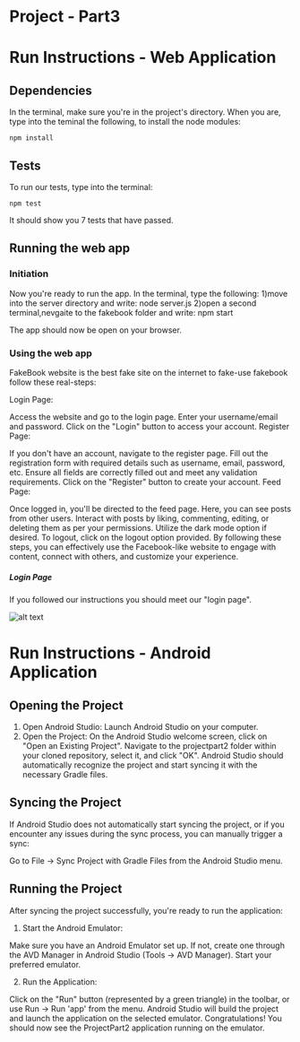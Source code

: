 # Project - Part3
# Run Instructions - Web Application
## Dependencies
In the terminal, make sure you're in the project's directory. When you are, type into the teminal the following, to install the node modules:
```
npm install
```

## Tests
To run our tests, type into the terminal:
```
npm test
```

It should show you 7 tests that have passed.
## Running the web app
### Initiation
Now you're ready to run the app. In the terminal, type the following:
1)move into the server directory and write:  node server.js
2)open a second terminal,nevgaite to the fakebook folder and write: npm start


The app should now be open on your browser.
### Using the web app
FakeBook website is the best fake site on the internet
to fake-use fakebook follow these real-steps:

Login Page:

Access the website and go to the login page.
Enter your username/email and password.
Click on the "Login" button to access your account.
Register Page:

If you don't have an account, navigate to the register page.
Fill out the registration form with required details such as username, email, password, etc.
Ensure all fields are correctly filled out and meet any validation requirements.
Click on the "Register" button to create your account.
Feed Page:

Once logged in, you'll be directed to the feed page.
Here, you can see posts from other users.
Interact with posts by liking, commenting, editing, or deleting them as per your permissions.
Utilize the dark mode option if desired.
To logout, click on the logout option provided.
By following these steps, you can effectively use the Facebook-like website to engage with content, connect with others, and customize your experience.
##### Login Page
If you followed our instructions you should meet our "login page".

![alt text](https://media.giphy.com/media/v1.Y2lkPTc5MGI3NjExZm5qZWpqZHdoZjUwc256YzVmbmhvYzF3djdnbHdqdmN0d21nY2QyZCZlcD12MV9pbnRlcm5hbF9naWZfYnlfaWQmY3Q9Zw/QDjpIL6oNCVZ4qzGs7/giphy.gif)

# Run Instructions - Android Application
## Opening the Project
1. Open Android Studio: Launch Android Studio on your computer.
2. Open the Project:
On the Android Studio welcome screen, click on "Open an Existing Project".
Navigate to the projectpart2 folder within your cloned repository, select it, and click "OK".
Android Studio should automatically recognize the project and start syncing it with the necessary Gradle files.

## Syncing the Project
If Android Studio does not automatically start syncing the project, or if you encounter any issues during the sync process, you can manually trigger a sync:

Go to File -> Sync Project with Gradle Files from the Android Studio menu.
## Running the Project
After syncing the project successfully, you're ready to run the application:

1. Start the Android Emulator:

Make sure you have an Android Emulator set up. If not, create one through the AVD Manager in Android Studio (Tools -> AVD Manager).
Start your preferred emulator.

2. Run the Application:

Click on the "Run" button (represented by a green triangle) in the toolbar, or use Run -> Run 'app' from the menu.
Android Studio will build the project and launch the application on the selected emulator.
Congratulations! You should now see the ProjectPart2 application running on the emulator.

